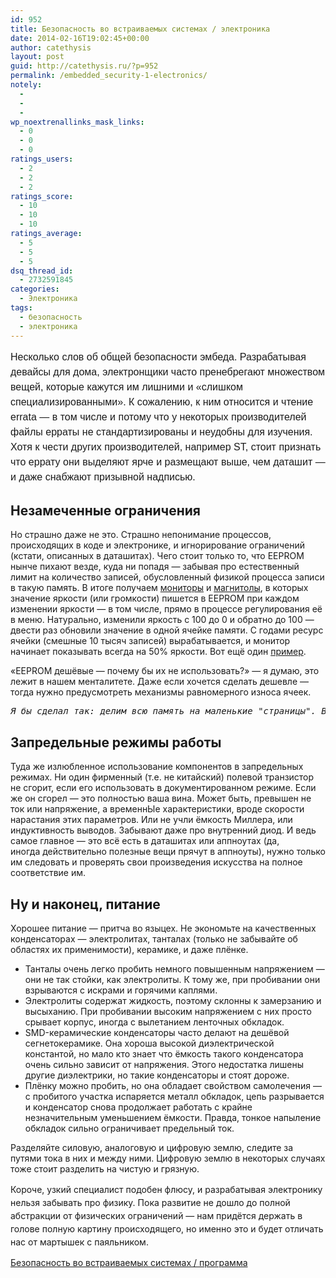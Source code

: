 ```yaml
---
id: 952
title: Безопасность во встраиваемых системах / электроника
date: 2014-02-16T19:02:45+00:00
author: catethysis
layout: post
guid: http://catethysis.ru/?p=952
permalink: /embedded_security-1-electronics/
notely:
  - 
  - 
  - 
wp_noextrenallinks_mask_links:
  - 0
  - 0
  - 0
ratings_users:
  - 2
  - 2
  - 2
ratings_score:
  - 10
  - 10
  - 10
ratings_average:
  - 5
  - 5
  - 5
dsq_thread_id:
  - 2732591845
categories:
  - Электроника
tags:
  - безопасность
  - электроника
---
```

<span style="font-family: 'Source Sans Pro', Helvetica, sans-serif; font-size: 16px; line-height: 1.5;">Несколько слов об общей безопасности эмбеда. Разрабатывая девайсы для дома, электронщики часто пренебрегают множеством вещей, которые кажутся им лишними и &#171;слишком специализированными&#187;. К сожалению, к ним относится и чтение errata &#8212; в том числе и потому что у некоторых производителей файлы ерраты не стандартизированы и неудобны для изучения. Хотя к чести других производителей, например ST, стоит признать что еррату они выделяют ярче и размещают выше, чем даташит &#8212; и даже снабжают призывной надписью.</span>

<!--more-->

## Незамеченные ограничения

Но страшно даже не это. Страшно непонимание процессов, происходящих в коде и электронике, и игнорирование ограничений (кстати, описанных в даташитах). Чего стоит только то, что EEPROM нынче пихают везде, куда ни попадя &#8212; забывая про естественный лимит на количество записей, обусловленный физикой процесса записи в такую память. В итоге получаем <a target="_blank" rel="nofollow" href="http://catethysis.ru/goto/http://monitor.espec.ws/section33/topic71952.html" >мониторы</a> и <a target="_blank" rel="nofollow" href="http://catethysis.ru/goto/http://www.viksha.ru/audi_chorus.htm" >магнитолы</a>, в которых значение яркости (или громкости) пишется в EEPROM при каждом изменении яркости &#8212; в том числе, прямо в процессе регулирования её в меню. Натурально, изменили яркость с 100 до 0 и обратно до 100 &#8212; двести раз обновили значение в одной ячейке памяти. С годами ресурс ячейки (смешные 10 тысяч записей) вырабатывается, и монитор начинает показывать всегда на 50% яркости. Вот ещё один <a target="_blank" rel="nofollow" href="http://catethysis.ru/goto/http://kazus.ru/forums/showthread.php?t=106671&page=5" >пример</a>.

&#171;EEPROM дешёвые &#8212; почему бы их не использовать?&#187; &#8212; я думаю, это лежит в нашем менталитете. Даже если хочется сделать дешевле &#8212; тогда нужно предусмотреть механизмы равномерного износа ячеек.

<pre><em>Я бы сделал так: делим всю память на маленькие "страницы". В нулевом байте EEPROM лежит смещение текущей страницы памяти, сначала это 0. По мере износа (допустим, после примерно двух-трёх-десяти тысяч записей) инкрементируем смещение страницы и начинаем использовать следующую страницу. Так будет достигнут более-менее равномерный износ - правда, непонятно где хранить износ текущей страницы. Возможно, его можно хранить в первом байте самой страницы, или проще - инкрементировать по времени, допустим раз в месяц-полгода.</em></pre>

## Запредельные режимы работы

Туда же излюбленное использование компонентов в запредельных режимах. Ни один фирменный (т.е. не китайский) полевой транзистор не сгорит, если его использовать в документированном режиме. Если же он сгорел &#8212; это полностью ваша вина. Может быть, превышен не ток или напряжение, а временнЫе характеристики, вроде скорости нарастания этих параметров. Или не учли ёмкость Миллера, или индуктивность выводов. Забывают даже про внутренний диод. И ведь самое главное &#8212; это всё есть в даташитах или аппноутах (да, иногда действительно полезные вещи прячут в аппноуты), нужно только им следовать и проверять свои произведения искусства на полное соответствие им.

## Ну и наконец, питание

Хорошее питание &#8212; притча во языцех. Не экономьте на качественных конденсаторах &#8212; электролитах, танталах (только не забывайте об областях их применимости), керамике, и даже плёнке.

  * Танталы очень легко пробить немного повышенным напряжением &#8212; они не так стойки, как электролиты. К тому же, при пробивании они взрываются с искрами и горячими каплями.
  * Электролиты содержат жидкость, поэтому склонны к замерзанию и высыханию. При пробивании высоким напряжением с них просто срывает корпус, иногда с вылетанием ленточных обкладок.
  * SMD-керамические конденсаторы часто делают на дешёвой сегнетокерамике. Она хороша высокой диэлектрической константой, но мало кто знает что ёмкость такого конденсатора очень сильно зависит от напряжения. Этого недостатка лишены другие диэлектрики, но такие конденсаторы и стоят дороже.
  * Плёнку можно пробить, но она обладает свойством самолечения &#8212; с пробитого участка испаряется металл обкладок, цепь разрывается и конденсатор снова продолжает работать с крайне незначительным уменьшением ёмкости. Правда, тонкое напыление обкладок сильно ограничивает предельный ток.

Разделяйте силовую, аналоговую и цифровую землю, следите за путями тока в них и между ними. Цифровую землю в некоторых случаях тоже стоит разделить на чистую и грязную.

<span style="line-height: 1.5;">Короче, узкий специалист подобен флюсу, и разрабатывая электронику нельзя забывать про физику. Пока развитие не дошло до полной абстракции от физических ограничений &#8212; нам придётся держать в голове полную картину происходящего, но именно это и будет отличать нас от мартышек с паяльником.</span>

[Безопасность во встраиваемых системах / программа](http://catethysis.ru/index.php/%d0%b1%d0%b5%d0%b7%d0%be%d0%bf%d0%b0%d1%81%d0%bd%d0%be%d1%81%d1%82%d1%8c-%d0%b2%d0%be-%d0%b2%d1%81%d1%82%d1%80%d0%b0%d0%b8%d0%b2%d0%b0%d0%b5%d0%bc%d1%8b%d1%85-%d1%81%d0%b8%d1%81%d1%82%d0%b5%d0%bc/ "Безопасность во встраиваемых системах / программа")